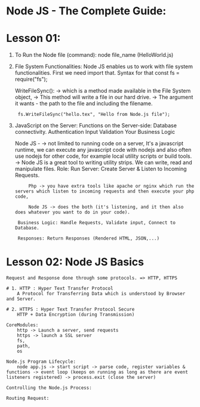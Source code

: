 # Node JS - The Complete Guide:

# Lesson 01:
1. To Run the Node file (command):
    node file_name (HelloWorld.js)

2. File System Functionalities:
    Node JS enables us to work with file system functionalities.
    First we need import that. Syntax for that
        const fs = require("fs");

    WriteFileSync(): 
        -> which is a method made available in the File System object,
        -> This method will write a file in our hard drive.
        -> The argument it wants - the path to the file and including the filename.

        fs.WriteFileSync("hello.tex", "Hello from Node.js file");

3. JavaScript on the Server:
    Functions on the Server-side:
        Database connectivity.
        Authentication
        Input Validation
        Your Business Logic
    
    Node JS - 
        -> not limited to running code on a server, It's a javascript runtime, we can execute any javascript code with nodejs and also often use nodejs for other code, for example local utility scripts or build tools.
        -> Node JS is a great tool to writing utility strips. We can write, read and manipulate files.
    Role:
        Run Server: Create Server & Listen to Incoming Requests.

            Php -> you have extra tools like apache or nginx which run the servers which listen to incoming requests and then execute your php code,

            Node JS -> does the both (it's listening, and it then also does whatever you want to do in your code).

        Business Logic: Handle Requests, Validate input, Connect to Database.

        Responses: Return Responses (Rendered HTML, JSON,...)



# Lesson 02: Node JS Basics

    Request and Response done through some protocols. => HTTP, HTTPS

    # 1. HTTP : Hyper Text Transfer Protocol
        A Protocol for Transferring Data which is understood by Browser and Server.

    # 2. HTTPS : Hyper Text Transfer Protocol Secure
        HTTP + Data Encryption (during Transmission)

    CoreModules:
        http -> Launch a server, send requests
        https -> launch a SSL server
        fs, 
        path, 
        os

    Node.js Program Lifecycle:
        node app.js -> start script -> parse code, register variables & functions -> event loop (keeps on running as long as there are event listeners registered) -> process.exit (close the server)
    
    Controlling the Node.js Process:

    Routing Request:
